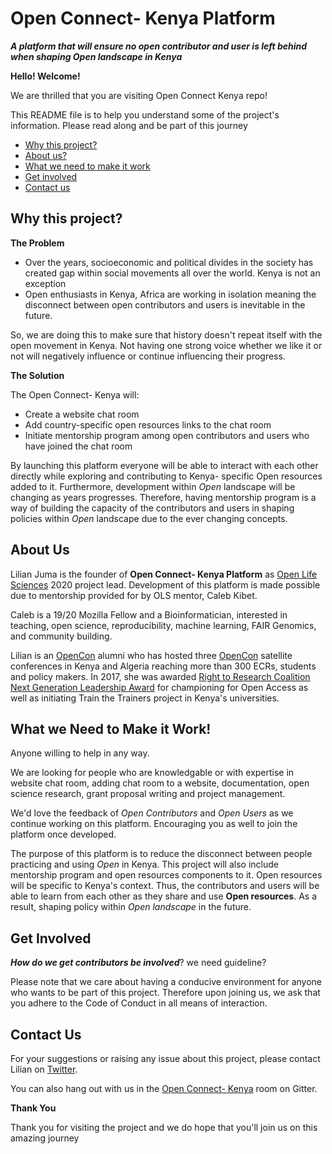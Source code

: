 # Open Connect- Kenya Platform

***A platform that will ensure no open contributor and user is left behind when shaping Open landscape in Kenya***

**Hello! Welcome!**

We are thrilled that you are visiting Open Connect Kenya repo!

This README file is to help you understand some of the project's information. Please read along and be part of this journey

* [Why this project?](https://github.com/Lilian9/Open_Connect_Kenya/blob/master/README.md#why-this-project)
* [About us?](https://github.com/Lilian9/Open_Connect_Kenya/blob/master/README.md#about-us)
* [What we need to make it work](https://github.com/Lilian9/Open_Connect_Kenya/blob/master/README.md#what-we-need-to-make-it-work)
* [Get involved](https://github.com/Lilian9/Open_Connect_Kenya/edit/master/README.md#get-involved)
* [Contact us](https://github.com/Lilian9/Open_Connect_Kenya/edit/master/README.md#contact-us)

## **Why this project?**

**The Problem**
* Over the years, socioeconomic and political divides in the society has created gap within social movements all over the world. Kenya is not an exception
* Open enthusiasts in Kenya, Africa are working in isolation meaning the disconnect between open contributors and users is inevitable in the future.

So, we are doing this to make sure that history doesn't repeat itself with the open movement in Kenya. Not having one strong voice whether we like it or not will negatively influence or continue influencing their progress. 

**The Solution**

The Open Connect- Kenya will:
* Create a website chat room
* Add country-specific open resources links to the chat room
* Initiate mentorship program among open contributors and users who have joined the chat room

By launching this platform everyone will be able to interact with each other directly while exploring and contributing to Kenya- specific Open resources added to it. Furthermore, development within *Open* landscape will be changing as years progresses. Therefore, having mentorship program is a way of building the capacity of the contributors and users in shaping policies within *Open* landscape due to the ever changing concepts.

## **About Us**

Lilian Juma is the founder of **Open Connect- Kenya Platform** as [Open Life Sciences](https://openlifesci.org/) 2020 project lead. Development of this platform is made possible due to mentorship provided for by OLS mentor, Caleb Kibet. 

Caleb is a 19/20 Mozilla Fellow and a Bioinformatician, interested in teaching, open science, reproducibility, machine learning, FAIR Genomics, and community building. 

Lilian is an [OpenCon](https://www.opencon2018.org/) alumni who has hosted three [OpenCon](https://www.opencon2018.org/) satellite conferences in Kenya and Algeria reaching more than 300 ECRs, students and policy makers. In 2017, she was awarded [Right to Research Coalition Next Generation Leadership Award](https://www.youtube.com/watch?v=H79sVT1bEb8&feature=youtu.be&fbclid=IwAR21OnV8SOsNEUdQ_7iN9EigSAblNZ_jhB_HOkg29n3lF5_rWpU4OMFGdQ0) for championing for Open Access as well as initiating Train the Trainers project in Kenya's universities.

## **What we Need to Make it Work!**

Anyone willing to help in any way.

We are looking for people who are knowledgable or with expertise in website chat room, adding chat room to a website, documentation, open science research, grant proposal writing and project management.

We'd love the feedback of *Open Contributors* and *Open Users* as we continue working on this platform. Encouraging you as well to join the platform once developed.

The purpose of this platform is to reduce the disconnect between people practicing and using *Open* in Kenya. This project will also include mentorship program and open resources components to it. Open resources will be specific to Kenya's context. Thus, the contributors and users will be able to learn from each other as they share and use **Open resources**. As a result, shaping policy within *Open landscape* in the future.

## **Get Involved**

***How do we get contributors be involved***? we need guideline?

Please note that we care about having a conducive environment for anyone who wants to be part of this project. Therefore upon joining us, we ask that you adhere to the Code of Conduct in all means of interaction.

## **Contact Us**

For your suggestions or raising any issue about this project, please contact Lilian on [Twitter](https://twitter.com/TheOnlyJuma).

You can also hang out with us in the [Open Connect- Kenya]( https://gitter.im/Open-Connect-Kenya/community) room on Gitter.

**Thank You**

Thank you for visiting the project and we do hope that you'll join us on this amazing journey
